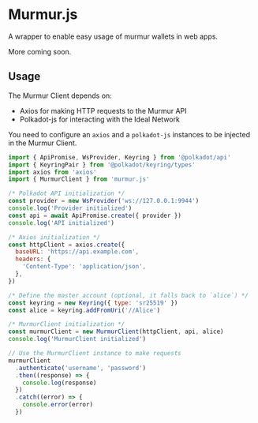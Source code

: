 # Murmur.js

A wrapper to enable easy usage of murmur wallets in web apps.

More coming soon.

## Usage

The Murmur Client depends on:

- Axios for making HTTP requests to the Murmur API
- Polkadot-js for interacting with the Ideal Network

You need to configure an `axios` and a `polkadot-js` instances to be injected in the Murmur Client.

```javascript
import { ApiPromise, WsProvider, Keyring } from '@polkadot/api'
import { KeyringPair } from '@polkadot/keyring/types'
import axios from 'axios'
import { MurmurClient } from 'murmur.js'

/* Polkadot API initialization */
const provider = new WsProvider('ws://127.0.0.1:9944')
console.log('Provider initialized')
const api = await ApiPromise.create({ provider })
console.log('API initialized')

/* Axios initialization */
const httpClient = axios.create({
  baseURL: 'https://api.example.com',
  headers: {
    'Content-Type': 'application/json',
  },
})

/* Define the master account (optional, it falls back to `alice`) */
const keyring = new Keyring({ type: 'sr25519' })
const alice = keyring.addFromUri('//Alice')

/* MurmurClient initialization */
const murmurClient = new MurmurClient(httpClient, api, alice)
console.log('MurmurClient initialized')

// Use the MurmurClient instance to make requests
murmurClient
  .authenticate('username', 'password')
  .then((response) => {
    console.log(response)
  })
  .catch((error) => {
    console.error(error)
  })
```
